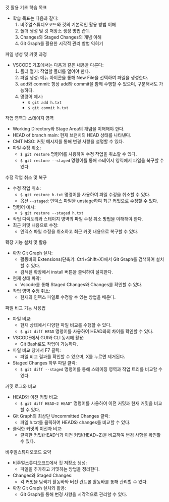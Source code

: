 깃 활용 기초 학습 목표
- 학습 목표는 다음과 같다:
  1. 비주얼스튜디오코드와 깃의 기본적인 활용 방법 이해
  2. 폴더 생성 및 깃 저장소 생성 방법 습득
  3. Changes와 Staged Changes의 개념 이해
  4. Git Graph를 활용한 시각적 관리 방법 익히기

파일 생성 및 커밋 과정
- VSCODE 기초에서는 다음과 같은 내용을 다룬다:
  1. 폴더 열기: 작업할 폴더를 열어야 한다.
  2. 파일 생성: 메뉴 아이콘을 통해 New File을 선택하여 파일을 생성한다.
  3. add와 commit: 항상 add와 commit을 함께 수행할 수 있으며, 구분해서도 가능하다.
  4. 명령어 예시:
     - `$ git add h.txt`
     - `$ git commit h.txt`

작업 영역과 스테이지 영역
- Working Directory와 Stage Area의 개념을 이해해야 한다.
- HEAD of branch main: 현재 브랜치의 HEAD 상태를 나타낸다.
- CMT MSG: 커밋 메시지를 통해 변경 사항을 설명할 수 있다.
- 파일 수정 취소: 
  - `$ git restore` 명령어를 사용하여 수정 작업을 취소할 수 있다.
  - `$ git restore --staged` 명령어를 통해 스테이지 영역에서 파일을 복구할 수 있다.

수정 작업 취소 및 복구
- 수정 작업 취소: 
  - `$ git restore h.txt` 명령어를 사용하여 파일 수정을 취소할 수 있다.
  - 옵션 `--staged`: 인덱스 파일을 unstage하여 최근 커밋으로 수정할 수 있다.
- 명령어 예시:
  - `$ git restore --staged h.txt`
- 작업 디렉토리와 스테이지 영역의 파일 수정 취소 방법을 이해해야 한다.
- 최근 커밋 내용으로 수정: 
  - 인덱스 파일 수정을 취소하고 최근 커밋 내용으로 복구할 수 있다.

확장 기능 설치 및 활용
- 확장 Git Graph 설치:
  - 활동바의 Extensions(단축키: Ctrl+Shift+X)에서 Git Graph를 검색하여 설치할 수 있다.
  - 검색된 확장에서 install 버튼을 클릭하여 설치한다.
- 현재 상태 파악: 
  - Vscode를 통해 Staged Changes와 Changes를 확인할 수 있다.
- 작업 영역 수정 취소: 
  - 현재의 인덱스 파일로 수정할 수 있는 방법을 배운다.

파일 비교 기능 사용법
- 파일 비교: 
  - 현재 상태에서 다양한 파일 비교를 수행할 수 있다.
  - `$ git diff HEAD` 명령어를 사용하여 HEAD와의 차이를 확인할 수 있다.
- VSCODE에서 GUI와 CLI 동시에 활용: 
  - Git Bash로도 작업이 가능하다.
- 파일 비교 창에서 F7 클릭: 
  - 파일 비교 결과를 확인할 수 있으며, X를 누르면 제거된다.
- Staged Changes 하부 파일 클릭: 
  - `$ git diff --staged` 명령어를 통해 스테이징 영역과 작업 트리를 비교할 수 있다.

커밋 로그와 비교
- HEAD와 이전 커밋 비교: 
  - `$ git diff HEAD~2 HEAD^` 명령어를 사용하여 이전 커밋과 현재 커밋을 비교할 수 있다.
- Git Graph의 최상단 Uncommitted Changes 클릭: 
  - 파일 h.txt를 클릭하여 HEAD와 changes를 비교할 수 있다.
- 클릭한 커밋의 이전과 비교: 
  - 클릭한 커밋(HEAD^)과 이전 커밋(HEAD~2)을 비교하여 변경 사항을 확인할 수 있다.

비주얼스튜디오코드 요약
- 비주얼스튜디오코드에서 깃 저장소 생성: 
  - 파일을 추가하고 커밋하는 방법을 정리한다.
- Changes와 Staged Changes: 
  - 각 커밋을 탐색기 활동바와 버전 컨트롤 활동바를 통해 관리할 수 있다.
- 확장 Git Graph 설치와 활용: 
  - Git Graph를 통해 변경 사항을 시각적으로 관리할 수 있다.
